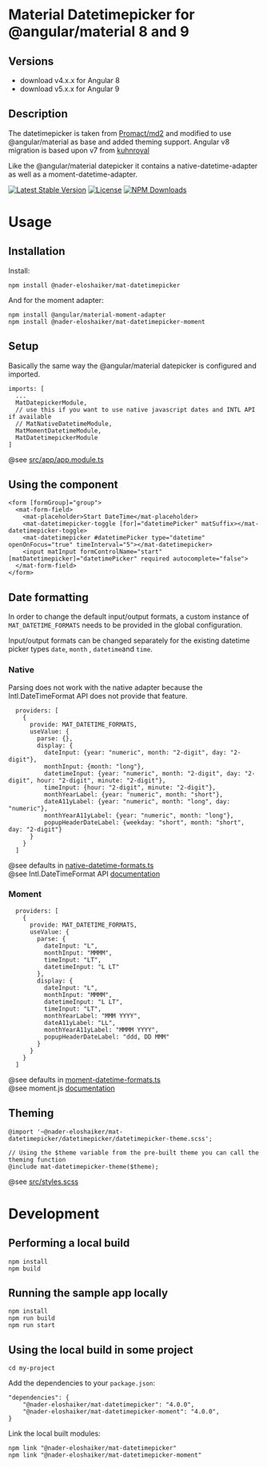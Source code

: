 # Material Datetimepicker for @angular/material 8 and 9


## Versions

* download v4.x.x for Angular 8
* download v5.x.x for Angular 9

## Description

The datetimepicker is taken from [Promact/md2](https://github.com/Promact/md2) and modified to use @angular/material as base and added theming support.
Angular v8 migration is based upon v7 from [kuhnroyal](https://github.com/kuhnroyal/mat-datetimepicker) 

Like the @angular/material datepicker it contains a native-datetime-adapter as well as a moment-datetime-adapter.

[![Latest Stable Version](https://img.shields.io/npm/v/@nader-eloshaiker/mat-datetimepicker.svg)](https://www.npmjs.com/package/@nader-eloshaiker/mat-datetimepicker)
[![License](https://img.shields.io/npm/l/@nader-eloshaiker/mat-datetimepicker.svg)](https://www.npmjs.com/package/@nader-eloshaiker/mat-datetimepicker)
[![NPM Downloads](https://img.shields.io/npm/dm/@nader-eloshaiker/mat-datetimepicker.svg)](https://www.npmjs.com/package/@nader-eloshaiker/mat-datetimepicker)

# Usage
## Installation
Install:
```
npm install @nader-eloshaiker/mat-datetimepicker
```
And for the moment adapter:
```
npm install @angular/material-moment-adapter
npm install @nader-eloshaiker/mat-datetimepicker-moment
``` 

## Setup
Basically the same way the @angular/material datepicker is configured and imported.

```
imports: [
  ...
  MatDatepickerModule,
  // use this if you want to use native javascript dates and INTL API if available
  // MatNativeDatetimeModule,
  MatMomentDatetimeModule,
  MatDatetimepickerModule
]
```
@see [src/app/app.module.ts](src/app/app.module.ts)

## Using the component
```
<form [formGroup]="group">
  <mat-form-field>
    <mat-placeholder>Start DateTime</mat-placeholder>
    <mat-datetimepicker-toggle [for]="datetimePicker" matSuffix></mat-datetimepicker-toggle>
    <mat-datetimepicker #datetimePicker type="datetime" openOnFocus="true" timeInterval="5"></mat-datetimepicker>
    <input matInput formControlName="start" [matDatetimepicker]="datetimePicker" required autocomplete="false">
  </mat-form-field>
</form>
```

## Date formatting
In order to change the default input/output formats,
a custom instance of `MAT_DATETIME_FORMATS` needs to be provided in the global configuration.

Input/output formats can be changed separately for the existing datetime picker types
`date`, `month` , `datetime`and `time`.

### Native
Parsing does not work with the native adapter because the Intl.DateTimeFormat API does not provide that feature.
```
  providers: [
    {
      provide: MAT_DATETIME_FORMATS,
      useValue: {
        parse: {},
        display: {
          dateInput: {year: "numeric", month: "2-digit", day: "2-digit"},
          monthInput: {month: "long"},
          datetimeInput: {year: "numeric", month: "2-digit", day: "2-digit", hour: "2-digit", minute: "2-digit"},
          timeInput: {hour: "2-digit", minute: "2-digit"},
          monthYearLabel: {year: "numeric", month: "short"},
          dateA11yLabel: {year: "numeric", month: "long", day: "numeric"},
          monthYearA11yLabel: {year: "numeric", month: "long"},
          popupHeaderDateLabel: {weekday: "short", month: "short", day: "2-digit"}
      }
    }
  ]
```
@see defaults in [native-datetime-formats.ts](projects/core/src/adapter/native-datetime-formats.ts) \
@see Intl.DateTimeFormat API [documentation](https://developer.mozilla.org/de/docs/Web/JavaScript/Reference/Global_Objects/DateTimeFormat)

### Moment
```
  providers: [
    {
      provide: MAT_DATETIME_FORMATS,
      useValue: {
        parse: {
          dateInput: "L",
          monthInput: "MMMM",
          timeInput: "LT",
          datetimeInput: "L LT"
        },
        display: {
          dateInput: "L",
          monthInput: "MMMM",
          datetimeInput: "L LT",
          timeInput: "LT",
          monthYearLabel: "MMM YYYY",
          dateA11yLabel: "LL",
          monthYearA11yLabel: "MMMM YYYY",
          popupHeaderDateLabel: "ddd, DD MMM"
        }
      }
    }
  ]
```
@see defaults in [moment-datetime-formats.ts](projects/moment/src/adapter/moment-datetime-formats.ts) \
@see moment.js [documentation](https://momentjs.com/docs/#/displaying/)

## Theming
```
@import '~@nader-eloshaiker/mat-datetimepicker/datetimepicker/datetimepicker-theme.scss';

// Using the $theme variable from the pre-built theme you can call the theming function
@include mat-datetimepicker-theme($theme);
```
@see [src/styles.scss](src/styles.scss)

# Development
## Performing a local build
```
npm install
npm build
``` 

## Running the sample app locally
```
npm install
npm run build
npm run start
``` 

## Using the local build in some project
```
cd my-project
``` 
Add the dependencies to your `package.json`:
```
"dependencies": {
    "@nader-eloshaiker/mat-datetimepicker": "4.0.0",
    "@nader-eloshaiker/mat-datetimepicker-moment": "4.0.0",
}
```
Link the local built modules:
```
npm link "@nader-eloshaiker/mat-datetimepicker"
npm link "@nader-eloshaiker/mat-datetimepicker-moment"
``` 
